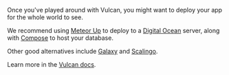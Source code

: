 Once you've played around with Vulcan, you might want to deploy your app for the whole world to see. 

We recommend using [Meteor Up](https://github.com/kadirahq/meteor-up) to deploy to a [Digital Ocean](http://digitalocean.com) server, along with [Compose](http://compose.io) to host your database. 

Other good alternatives include [Galaxy](http://galaxy.meteor.com/) and [Scalingo](http://scalingo.com).

Learn more in the [Vulcan docs](http://docs.vulcanjs.org/deployment.html).
